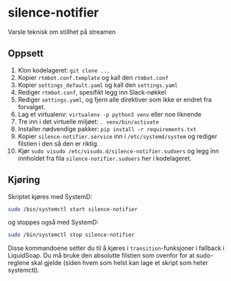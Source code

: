 # silence-notifier
Varsle teknisk om stillhet på streamen

## Oppsett

1. Klon kodelageret: `git clone ...`
2. Kopier `rtmbot.conf.template` og kall den `rtmbot.conf`
3. Kopier `settings_default.yaml` og kall den `settings.yaml`
4. Rediger `rtmbot.conf`, spesifikt legg inn Slack-nøkkel
5. Rediger `settings.yaml`, og fjern alle direktiver som ikke er
   endret fra forvalget.
6. Lag et virtualenv: `virtualenv -p python3 venv` eller noe liknende
7. Tre inn i det virtuelle miljøet: `. venv/bin/activate`
8. Installer nødvendige pakker: `pip install -r requirements.txt`
9. Kopier `silence-notifier.service` inn i `/etc/systemd/system` og rediger
   filstien i den så den er riktig.
10. Kjør `sudo visudo /etc/visudo.d/silence-notifier.sudoers` og legg inn 
    innholdet fra fila `silence-notifier.sudoers` her i kodelageret.

## Kjøring

Skriptet kjøres med SystemD:

```sh
sudo /bin/systemctl start silence-notifier
```

og stoppes også med SystemD:

```sh
sudo /bin/systemctl stop silence-notifier
```

Disse kommandoene setter du til å kjøres i `transition`-funksjoner i fallback i
LiquidSoap. Du må bruke den absolutte filstien som ovenfor for at sudo-reglene
skal gjelde (siden hvem som helst kan lage et skript som heter systemctl).
